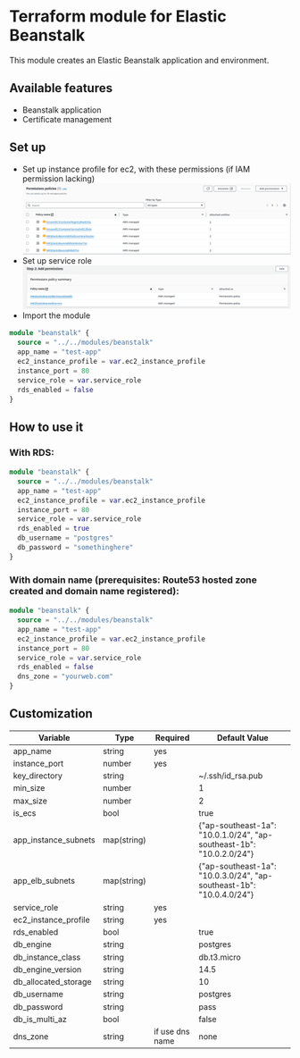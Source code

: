 # Terraform module for Elastic Beanstalk
This module creates an Elastic Beanstalk application and environment.
## Available features
- Beanstalk application
- Certificate management
## Set up
- Set up instance profile for ec2, with these permissions (if IAM permission lacking)
![EC2 instance profile](images/instance_role.png "instance profile")
- Set up service role
![Service role](images/service_role.png "service role")
- Import the module
```terraform
module "beanstalk" {
  source = "../../modules/beanstalk"
  app_name = "test-app"
  ec2_instance_profile = var.ec2_instance_profile
  instance_port = 80
  service_role = var.service_role
  rds_enabled = false
}
```

## How to use it
### With RDS:
```terraform
module "beanstalk" {
  source = "../../modules/beanstalk"
  app_name = "test-app"
  ec2_instance_profile = var.ec2_instance_profile
  instance_port = 80
  service_role = var.service_role
  rds_enabled = true
  db_username = "postgres"
  db_password = "somethinghere"
}
```
### With domain name (prerequisites: Route53 hosted zone created and domain name registered):
```terraform
module "beanstalk" {
  source = "../../modules/beanstalk"
  app_name = "test-app"
  ec2_instance_profile = var.ec2_instance_profile
  instance_port = 80
  service_role = var.service_role
  rds_enabled = false
  dns_zone = "yourweb.com"
}
```

## Customization
| Variable                | Type          | Required | Default Value                                                        |
|-------------------------|---------------|-------|----------------------------------------------------------------------|
| app_name                | string        | yes   |                                                                      |
| instance_port           | number        | yes   |                                                                      |
| key_directory           | string        |       | ~/.ssh/id_rsa.pub                                                    |
| min_size                | number        |       | 1                                                                    |
| max_size                | number        |       | 2                                                                    |
| is_ecs                  | bool          |       | true                                                                 |
| app_instance_subnets    | map(string)   |       | {"ap-southeast-1a": "10.0.1.0/24", "ap-southeast-1b": "10.0.2.0/24"} |
| app_elb_subnets         | map(string)   |       | {"ap-southeast-1a": "10.0.3.0/24", "ap-southeast-1b": "10.0.4.0/24"} |
| service_role            | string        | yes   |                                             |
| ec2_instance_profile    | string        | yes   |                                                    |
| rds_enabled             | bool          |       | true                                                                 |
| db_engine               | string        |       | postgres                                                             |
| db_instance_class       | string        |       | db.t3.micro                                                          |
| db_engine_version       | string        |       | 14.5                                                                 |
| db_allocated_storage    | string        |       | 10                                                                   |
| db_username             | string        |       | postgres                                                             |
| db_password             | string        |       | pass                                                                 |
| db_is_multi_az          | bool          |       | false                                                                |
| dns_zone                | string        | if use dns name | none                                                                 |

